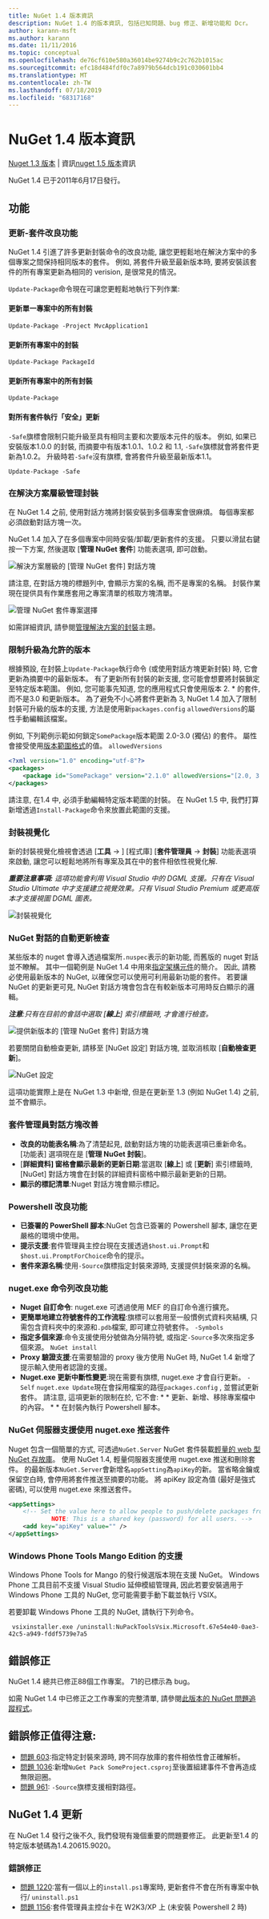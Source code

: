 ```yaml
---
title: NuGet 1.4 版本資訊
description: NuGet 1.4 的版本資訊, 包括已知問題、bug 修正、新增功能和 Dcr。
author: karann-msft
ms.author: karann
ms.date: 11/11/2016
ms.topic: conceptual
ms.openlocfilehash: de76cf610e580a36014be9274b9c2c762b1015ac
ms.sourcegitcommit: efc18d484fdf0c7a8979b564dcb191c030601bb4
ms.translationtype: MT
ms.contentlocale: zh-TW
ms.lasthandoff: 07/18/2019
ms.locfileid: "68317168"
---
```

# <a name="nuget-14-release-notes"></a>NuGet 1.4 版本資訊

[Nuget 1.3 版本](../release-notes/nuget-1.3.md) | 資訊[nuget 1.5 版本](../release-notes/nuget-1.5.md)資訊

NuGet 1.4 已于2011年6月17日發行。

## <a name="features"></a>功能

### <a name="update-package-improvements"></a>更新-套件改良功能
NuGet 1.4 引進了許多更新封裝命令的改良功能, 讓您更輕鬆地在解決方案中的多個專案之間保持相同版本的套件。 例如, 將套件升級至最新版本時, 要將安裝該套件的所有專案更新為相同的 verision, 是很常見的情況。

`Update-Package`命令現在可讓您更輕鬆地執行下列作業:

#### <a name="update-all-packages-in-a-single-project"></a>更新單一專案中的所有封裝

    Update-Package -Project MvcApplication1

#### <a name="update-a-package-in-all-projects"></a>更新所有專案中的封裝

    Update-Package PackageId

#### <a name="update-all-packages-in-all-projects"></a>更新所有專案中的所有封裝

    Update-Package

#### <a name="perform-a-safe-update-on-all-packages"></a>對所有套件執行「安全」更新
`-Safe`旗標會限制只能升級至具有相同主要和次要版本元件的版本。 例如, 如果已安裝版本1.0.0 的封裝, 而摘要中有版本1.0.1、1.0.2 和 1.1, `-Safe`旗標就會將套件更新為1.0.2。 升級時若`-Safe`沒有旗標, 會將套件升級至最新版本1.1。

    Update-Package -Safe

### <a name="managing-packages-at-the-solution-level"></a>在解決方案層級管理封裝
在 NuGet 1.4 之前, 使用對話方塊將封裝安裝到多個專案會很麻煩。 每個專案都必須啟動對話方塊一次。

NuGet 1.4 加入了在多個專案中同時安裝/卸載/更新套件的支援。 只要以滑鼠右鍵按一下方案, 然後選取 [**管理 NuGet 套件**] 功能表選項, 即可啟動。

![解決方案層級的 [管理 NuGet 套件] 對話方塊](./media/manage-nuget-packages-solution-dialog.png)

請注意, 在對話方塊的標題列中, 會顯示方案的名稱, 而不是專案的名稱。
封裝作業現在提供具有作業應套用之專案清單的核取方塊清單。

![管理 NuGet 套件專案選擇](./media/manage-nuget-packages-project-selection.png)

如需詳細資訊, 請參閱[管理解決方案的封裝](../consume-packages/install-use-packages-visual-studio.md#manage-packages-for-the-solution)主題。

### <a name="constraining-upgrades-to-allowed-versions"></a>限制升級為允許的版本
根據預設, 在封裝上`Update-Package`執行命令 (或使用對話方塊更新封裝) 時, 它會更新為摘要中的最新版本。 有了更新所有封裝的新支援, 您可能會想要將封裝鎖定至特定版本範圍。 例如, 您可能事先知道, 您的應用程式只會使用版本 2. * 的套件, 而不是3.0 和更新版本。 為了避免不小心將套件更新為 3, NuGet 1.4 加入了限制封裝可升級的版本的支援, 方法是使用新`packages.config` `allowedVersions`的屬性手動編輯該檔案。

例如, 下列範例示範如何鎖定`SomePackage`版本範圍 2.0-3.0 (獨佔) 的套件。
屬性會接受使用[版本範圍格式](../reference/package-versioning.md#version-ranges-and-wildcards)的值。 `allowedVersions`

```xml
<?xml version="1.0" encoding="utf-8"?>
<packages>
    <package id="SomePackage" version="2.1.0" allowedVersions="[2.0, 3.0)" />
</packages>
```

請注意, 在1.4 中, 必須手動編輯特定版本範圍的封裝。 在 NuGet 1.5 中, 我們打算新增透過`Install-Package`命令來放置此範圍的支援。

### <a name="package-visualizer"></a>封裝視覺化
新的封裝視覺化檢視會透過 [**工具** -> ] [程式庫] [**套件管理員** -> **封裝**] 功能表選項來啟動, 讓您可以輕鬆地將所有專案及其在中的套件相依性視覺化解.

_**重要注意事項:** 這項功能會利用 Visual Studio 中的 DGML 支援。只有在 Visual Studio Ultimate 中才支援建立視覺效果。只有 Visual Studio Premium 或更高版本才支援視圖 DGML 圖表。_

![封裝視覺化](./media/package-visualizer.png)

### <a name="automatic-update-check-for-the-nuget-dialog"></a>NuGet 對話的自動更新檢查
某些版本的 nuget 會導入透過檔案所`.nuspec`表示的新功能, 而舊版的 nuget 對話並不瞭解。
其中一個範例是 NuGet 1.4 中用來[指定架構元件](../release-notes/nuget-1.2.md#framework-assembly-refs)的簡介。
因此, 請務必使用最新版本的 NuGet, 以確保您可以使用可利用最新功能的套件。
若要讓 NuGet 的更新更可見, NuGet 對話方塊會包含在有較新版本可用時反白顯示的邏輯。

_**注意**:只有在目前的會話中選取 [**線上**] 索引標籤時, 才會進行檢查。_

![提供新版本的 [管理 NuGet 套件] 對話方塊](./media/manage-nuget-packages-update-notification.png)

若要關閉自動檢查更新, 請移至 [NuGet 設定] 對話方塊, 並取消核取 [**自動檢查更新**]。

![NuGet 設定](./media/nuget-settings.png)

這項功能實際上是在 NuGet 1.3 中新增, 但是在更新至 1.3 (例如 NuGet 1.4) 之前, 並不會顯示。

### <a name="package-manager-dialog-improvements"></a>套件管理員對話方塊改善
* **改良的功能表名稱**:為了清楚起見, 啟動對話方塊的功能表選項已重新命名。 [功能表] 選項現在是 [**管理 NuGet 封裝**]。
* [**詳細資料] 窗格會顯示最新的更新日期**:當選取 [**線上**] 或 [**更新**] 索引標籤時, [NuGet] 對話方塊會在封裝的詳細資料窗格中顯示最新更新的日期。
* **顯示的標記清單**:Nuget 對話方塊會顯示標記。

### <a name="powershell-improvements"></a>Powershell 改良功能
* **已簽署的 PowerShell 腳本**:NuGet 包含已簽署的 Powershell 腳本, 讓您在更嚴格的環境中使用。
* **提示支援**:套件管理員主控台現在支援透過`$host.ui.Prompt`和`$host.ui.PromptForChoice`命令的提示。
* **套件來源名稱**:使用`-Source`旗標指定封裝來源時, 支援提供封裝來源的名稱。

### <a name="nugetexe-command-line-improvements"></a>nuget.exe 命令列改良功能
* **Nuget 自訂命令**: nuget.exe 可透過使用 MEF 的自訂命令進行擴充。
* **更簡單地建立符號套件的工作流程**:旗標可以套用至一般慣例式資料夾結構, 只需包含資料夾中的來源和`.pdb`檔案, 即可建立符號套件。 `-Symbols`
* **指定多個來源**:命令支援使用分號做為分隔符號, 或指定`-Source`多次來指定多個來源。 `NuGet install`
* **Proxy 驗證支援**:在需要驗證的 proxy 後方使用 NuGet 時, NuGet 1.4 新增了提示輸入使用者認證的支援。
* **Nuget.exe 更新中斷性變更**:現在需要有旗標, nuget.exe 才會自行更新。 `-Self` `nuget.exe Update`現在會採用檔案的路徑`packages.config` , 並嘗試更新套件。 請注意, 這項更新的限制在於, 它不會: * * 更新、新增、移除專案檔中的內容。
\* * 在封裝內執行 Powershell 腳本。

### <a name="nuget-server-support-for-pushing-packages-using-nugetexe"></a>NuGet 伺服器支援使用 nuget.exe 推送套件
Nuget 包含一個簡單的方式, 可透過`NuGet.Server` NuGet 套件裝載[輕量的 web 型 NuGet 存放庫](../hosting-packages/nuget-server.md)。 使用 NuGet 1.4, 輕量伺服器支援使用 nuget.exe 推送和刪除套件。
的最新版本`NuGet.Server`會新增名`appSetting`為`apiKey`的新。 當省略金鑰或保留空白時, 會停用將套件推送至摘要的功能。 將 apiKey 設定為值 (最好是強式密碼), 可以使用 nuget.exe 來推送套件。

```xml
<appSettings>
    <!-- Set the value here to allow people to push/delete packages from the server.
            NOTE: This is a shared key (password) for all users. -->
    <add key="apiKey" value="" />
</appSettings>
```

### <a name="support-for-windows-phone-tools-mango-edition"></a>Windows Phone Tools Mango Edition 的支援
Windows Phone Tools for Mango 的發行候選版本現在支援 NuGet。
Windows Phone 工具目前不支援 Visual Studio 延伸模組管理員, 因此若要安裝適用于 Windows Phone 工具的 NuGet, 您可能需要手動下載並執行 VSIX。

若要卸載 Windows Phone 工具的 NuGet, 請執行下列命令。

     vsixinstaller.exe /uninstall:NuPackToolsVsix.Microsoft.67e54e40-0ae3-42c5-a949-fddf5739e7a5

## <a name="bug-fixes"></a>錯誤修正
NuGet 1.4 總共已修正88個工作專案。 71的已標示為 bug。

如需 NuGet 1.4 中已修正之工作專案的完整清單, 請參閱[此版本的 NuGet 問題追蹤程式](http://nuget.codeplex.com/workitem/list/advanced?keyword=&status=All&type=All&priority=All&release=NuGet%201.4&assignedTo=All&component=All&sortField=LastUpdatedDate&sortDirection=Descending&page=0)。

## <a name="bug-fixes-worth-noting"></a>錯誤修正值得注意:

* [問題 603](http://nuget.codeplex.com/workitem/603):指定特定封裝來源時, 跨不同存放庫的套件相依性會正確解析。
* [問題 1036](http://nuget.codeplex.com/workitem/1036):新增`NuGet Pack SomeProject.csproj`至後置組建事件不會再造成無限迴圈。
* [問題 961](http://nuget.codeplex.com/workitem/961): `-Source`旗標支援相對路徑。

## <a name="nuget-14-update"></a>NuGet 1.4 更新
在 NuGet 1.4 發行之後不久, 我們發現有幾個重要的問題要修正。
此更新至1.4 的特定版本號碼為1.4.20615.9020。

### <a name="bug-fixes"></a>錯誤修正
* [問題 1220](http://nuget.codeplex.com/workitem/1220):當有一個以上的`install.ps1`專案時, 更新套件不會在所有專案中執行/ `uninstall.ps1`
* [問題 1156](http://nuget.codeplex.com/workitem/1156):套件管理員主控台卡在 W2K3/XP 上 (未安裝 Powershell 2 時)
